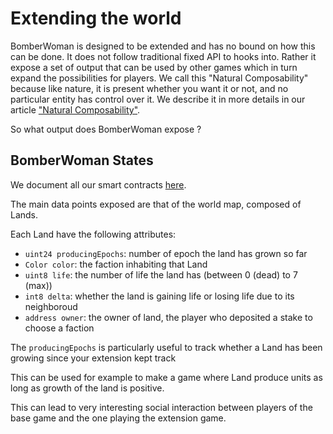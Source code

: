 # Extending the world

BomberWoman is designed to be extended and has no bound on how this can be done. It does not follow traditional fixed API to hooks into. Rather it expose a set of output that can be used by other games which in turn expand the possibilities for players. We call this "Natural Composability" because like nature, it is present whether you want it or not, and no particular entity has control over it. We describe it in more details in our article ["Natural Composability"](https://etherplay.io/blog/natural-composability/).

So what output does BomberWoman expose ?

## BomberWoman States

We document all our smart contracts [here](/contracts/BomberWoman/).

The main data points exposed are that of the world map, composed of Lands.

Each Land have the following attributes:

- `uint24 producingEpochs`: number of epoch the land has grown so far
- `Color color`: the faction inhabiting that Land
- `uint8 life`: the number of life the land has (between 0 (dead) to 7 (max))
- `int8 delta`: whether the land is gaining life or losing life due to its neighboroud
- `address owner`: the owner of land, the player who deposited a stake to choose a faction

The `producingEpochs` is particularly useful to track whether a Land has been growing since your extension kept track

This can be used for example to make a game where Land produce units as long as growth of the land is positive.

This can lead to very interesting social interaction between players of the base game and the one playing the extension game.
